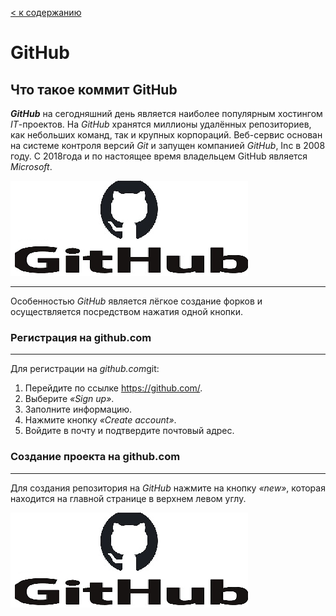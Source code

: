 [< к содержанию](./readme.md)

# GitHub

 ## Что такое коммит GitHub
 ***GitHub*** на сегодняшний день является наиболее популярным хостингом *IT*-проектов. На *GitHub* хранятся миллионы удалённых репозиториев, как небольших команд, так и крупных корпораций.
 Веб-сервис основан на системе контроля версий *Git* и запущен компанией *GitHub*, Inc в 2008 году. С 2018года и по настоящее время владельцем GitHub является *Microsoft*.

 ![](./assest/gitHub.png)


----
Особенностью *GitHub* является лёгкое создание форков и  осуществляется посредством нажатия  одной кнопки. 

### Регистрация на github.com
---
Для регистрации на *github.com*git:

1. Перейдите по ссылке https://github.com/.
2. Выберите *«Sign up»*.
3. Заполните информацию.
4. Нажмите кнопку *«Create account»*.
5. Войдите в почту и подтвердите почтовый адрес.

### Создание проекта на github.com
---
Для создания репозитория на *GitHub* нажмите на кнопку *«new»*, которая находится на главной странице в верхнем левом углу.

 ![](./assest/gitHub.png)
 